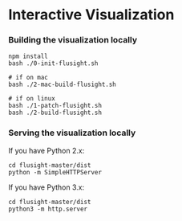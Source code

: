 # Interactive Visualization

### Building the visualization locally
```
npm install
bash ./0-init-flusight.sh

# if on mac
bash ./2-mac-build-flusight.sh

# if on linux
bash ./1-patch-flusight.sh
bash ./2-build-flusight.sh
```

### Serving the visualization locally 
If you have Python 2.x:
```
cd flusight-master/dist
python -m SimpleHTTPServer
```

If you have Python 3.x:
```
cd flusight-master/dist
python3 -m http.server
```

